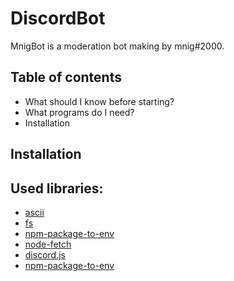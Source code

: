 # DiscordBot

MnigBot is a moderation bot making by mnig#2000.

## Table of contents

- What should I know before starting?
- What programs do I need?
- Installation

## Installation

## Used libraries:

* [ascii](http://www.asciitable.com/)
* [fs](https://github.com/npm/security-holder)
* [npm-package-to-env](https://github.com/stefanjudis/npm-package-to-env)
* [node-fetch](https://www.npmjs.com/package/node-fetch)
* [discord.js](https://github.com/discordjs/discord.js)
* [npm-package-to-env](https://github.com/stefanjudis/npm-package-to-env)


